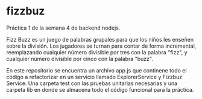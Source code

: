 # fizzbuz
Práctica 1 de la semana 4 de backend nodejs. 

Fizz Buzz es un juego de palabras grupales para que los niños les enseñen sobre la división. 
Los jugadores se turnan para contar de forma incremental, reemplazando cualquier número divisible por tres con la palabra 
"fizz", y cualquier número divisible por cinco con la palabra "buzz".

En este repositorio se encuentra un archivo app.js que continene todo el código a refactorizar en un servicio llamado
ExplorerService y Fizzbuz Service. Una carpeta test con las pruebas unitarias necesarias y una carpeta
lib en donde se almacena todo el código funcional para la práctica.
